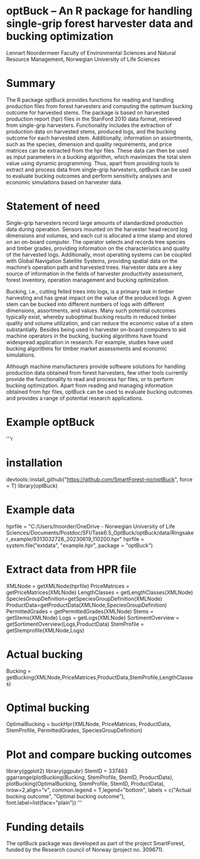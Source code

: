 # optBuck – An R package for handling single-grip forest harvester data and bucking optimization
Lennart Noordermeer 
Faculty of Environmental Sciences and Natural Resource Management, Norwegian University of Life Sciences

# Summary

The R package optBuck provides functions for reading and handling production files from forest harvesters and computing the optimum bucking outcome for harvested stems. The package is based on harvested production report (hpr) files in the StanFord 2010 data format, retrieved from single-grip harvesters. Functionality includes the extraction of production data on harvested stems, produced logs, and the bucking outcome for each harvested stem. Additionally, information on assortments, such as the species, dimension and quality requirements, and price matrices can be extracted from the hpr files. These data can then be used as input parameters in a bucking algorithm, which maximizes the total stem value using dynamic programming. Thus, apart from providing tools to extract and process data from single-grip harvesters, optBuck can be used to evaluate bucking outcomes and perform sensitivity analyses and economic simulations based on harvester data.

# Statement of need

Single-grip harvesters record large amounts of standardized production data during operation. Sensors mounted on the harvester head record log dimensions and volumes, and each cut is allocated a time stamp and stored on an on-board computer. The operator selects and records tree species and timber grades, providing information on the characteristics and quality of the harvested logs. Additionally, most operating systems can be coupled with Global Navigation Satellite Systems, providing spatial data on the machine’s operation path and harvested trees. Harvester data are a key source of information in the fields of harvester productivity assessment, forest inventory, operation management and bucking optimization.   

Bucking, i.e., cutting felled trees into logs, is a primary task in timber harvesting and has great impact on the value of the produced logs. A given stem can be bucked into different numbers of logs with different dimensions, assortments, and values. Many such potential outcomes typically exist, whereby suboptimal bucking results in reduced timber quality and volume utilization, and can reduce the economic value of a stem substantially. Besides being used in harvester on-board computers to aid machine operators in the bucking, bucking algorithms have found widespread application in research. For example, studies have used bucking algorithms for timber market assessments and economic simulations.   

Although machine manufacturers provide software solutions for handling production data obtained from forest harvesters, few other tools currently provide the functionality to read and process hpr files, or to perform bucking optimization. Apart from reading and managing information obtained from hpr files, optBuck can be used to evaluate bucking outcomes and provides a range of potential research applications.


# Example optBuck

'''r
# installation
devtools::install_github("https://github.com/SmartForest-no/optBuck", force = T)
library(optBuck)

# Example data
hprfile = "C:/Users/lnoorder/OneDrive - Norwegian University of Life Sciences/Documents/Postdoc/SFI/Task6.5_OptBuck/optBuck/data/Ringsaker_example/9313032728_20230619_110200.hpr"
hprfile = system.file("extdata",
                    "example.hpr",
                    package = "optBuck")

# Extract data from HPR file
XMLNode = getXMLNode(hprfile)
PriceMatrices = getPriceMatrices(XMLNode)
LengthClasses = getLengthClasses(XMLNode)
SpeciesGroupDefinition=getSpeciesGroupDefinition(XMLNode)
ProductData=getProductData(XMLNode,SpeciesGroupDefinition)
PermittedGrades = getPermittedGrades(XMLNode)
Stems = getStems(XMLNode)
Logs = getLogs(XMLNode)
SortimentOverview = getSortimentOverview(Logs,ProductData)
StemProfile = getStemprofile(XMLNode,Logs)

# Actual bucking
Bucking = getBucking(XMLNode,PriceMatrices,ProductData,StemProfile,LengthClasses)

# Optimal bucking
OptimalBucking = buckHpr(XMLNode,
                       PriceMatrices,
                       ProductData,
                       StemProfile,
                       PermittedGrades,
                       SpeciesGroupDefinition)

# Plot and compare bucking outcomes
library(ggplot2)
library(ggpubr)
StemID = 337463
ggarrange(plotBucking(Bucking, StemProfile,
                      StemID, ProductData),
          plotBucking(OptimalBucking, StemProfile,
                      StemID, ProductData),
          nrow=2,align="v",
          common.legend = T,legend="bottom",
          labels = c("Actual bucking outcome",
                     "Optimal bucking outcome"),
          font.label=list(face="plain"))
'''
# Funding details

The optBuck package was developed as part of the project SmartForest, funded by the Research council of Norway (project no. 309671). 
